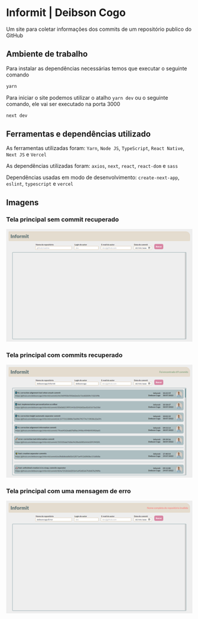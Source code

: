 # Informit | Deibson Cogo
Um site para coletar informações dos commits de um repositório publico do GitHub

## Ambiente de trabalho
Para instalar as dependências necessárias temos que executar o seguinte comando
```bash
yarn
```

Para iniciar o site podemos utilizar o atalho `yarn dev` ou o seguinte comando, ele vai ser executado na porta 3000
```bash
next dev
```

## Ferramentas e dependências utilizado
As ferramentas utilizadas foram: `Yarn`, `Node JS`, `TypeScript`, `React Native`, `Next JS` e `Vercel`

As dependências utilizadas foram: `axios`, `next`, `react`, `react-dom` e `sass`

Dependências usadas em modo de desenvolvimento: `create-next-app`, `eslint`, `typescript` e `vercel`

## Imagens
### Tela principal sem commit recuperado
![Tela principal sem commit recuperado](/src/assets/prints/print1.png)

### Tela principal com commits recuperado
![Tela principal com commits recuperado](/src/assets/prints/print2.png)

### Tela principal com uma mensagem de erro
![Tela principal com uma mensagem de erro](/src/assets/prints/print3.png)
